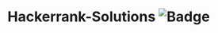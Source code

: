 # Hackerrank-Solutions ![Badge](https://visitor-counter-badge.vercel.app/api/Soumya048/Hackerrank-Solutions/)
